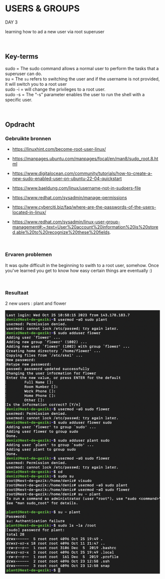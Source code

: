 # USERS & GROUPS

DAY 3

learning how to ad a new user via root superuser

<br>

## Key-terms
sudo = The sudo command allows a normal user to perform the tasks that a superuser can do. <br>
su = The `su` refers to switching the user and if the username is not provided, it will switch you to a root user <br>
sudo -i = will change the privileges to a root user. <br>
sudo -s = The “-s” parameter enables the user to run the shell with a specific user. 

<br>

## Opdracht
### Gebruikte bronnen
- https://linuxhint.com/become-root-user-linux/

- https://manpages.ubuntu.com/manpages/focal/en/man8/sudo_root.8.html

- https://www.digitalocean.com/community/tutorials/how-to-create-a-new-sudo-enabled-user-on-ubuntu-22-04-quickstart

- https://www.baeldung.com/linux/username-not-in-sudoers-file

- https://www.redhat.com/sysadmin/manage-permissions

- https://www.cyberciti.biz/faq/where-are-the-passwords-of-the-users-located-in-linux/

- https://www.redhat.com/sysadmin/linux-user-group-management#:~:text=User%20account%20information%20is%20stored,able%20to%20recognize%20these%20fields.

<br>

### Ervaren problemen
It was quite difficult in the beginning to swith to a root user, somehow. Once you've learned you get to know how easy certain things are eventually :)


<br>

### Resultaat

2 new users : plant and flower

![Alt text](<../00_includes/New User sudo Screenshot 2023-10-25 at 22.05.19.png>)

